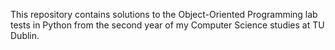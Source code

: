 This repository contains solutions to the Object-Oriented Programming lab tests in Python from the second year of my Computer Science studies at TU Dublin.
